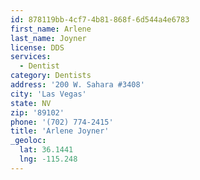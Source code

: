 ```yaml
---
id: 878119bb-4cf7-4b81-868f-6d544a4e6783
first_name: Arlene
last_name: Joyner
license: DDS
services:
  - Dentist
category: Dentists
address: '200 W. Sahara #3408'
city: 'Las Vegas'
state: NV
zip: '89102'
phone: '(702) 774-2415'
title: 'Arlene Joyner'
_geoloc:
  lat: 36.1441
  lng: -115.248
---
```

